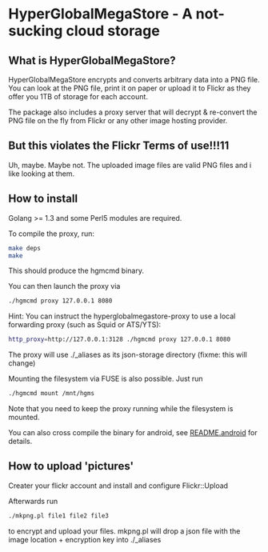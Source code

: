 HyperGlobalMegaStore - A not-sucking cloud storage
==================================================

What is HyperGlobalMegaStore?
----------------------------------------------

HyperGlobalMegaStore encrypts and converts arbitrary data into a PNG file.
You can look at the PNG file, print it on paper or upload it to Flickr as they 
offer you 1TB of storage for each account.

The package also includes a proxy server that will decrypt & re-convert the PNG 
file on the fly from Flickr or any other image hosting provider.


But this violates the Flickr Terms of use!!!11
----------------------------------------------

Uh, maybe. Maybe not. The uploaded image files are valid PNG files and i like 
looking at them.


How to install
----------------------------------------------

Golang >= 1.3 and some Perl5 modules are required.

To compile the proxy, run:

```bash
make deps
make
```

This should produce the hgmcmd binary.

You can then launch the proxy via

```bash
./hgmcmd proxy 127.0.0.1 8080
```

Hint: You can instruct the hyperglobalmegastore-proxy to use a local forwarding proxy (such as Squid or ATS/YTS):
```bash
http_proxy=http://127.0.0.1:3128 ./hgmcmd proxy 127.0.0.1 8080
```

The proxy will use ./_aliases as its json-storage directory (fixme: this will change)

Mounting the filesystem via FUSE is also possible. Just run

```bash
./hgmcmd mount /mnt/hgms
```

Note that you need to keep the proxy running while the filesystem is mounted.

You can also cross compile the binary for android, see [README.android](https://github.com/adrian-bl/hyperglobalmegastore/blob/master/README.android) for details.


How to upload 'pictures'
----------------------------------------------

Creater your flickr account and install and configure Flickr::Upload

Afterwards run

```bash
./mkpng.pl file1 file2 file3
```

to encrypt and upload your files.
mkpng.pl will drop a json file with the image location + encryption key into ./_aliases
